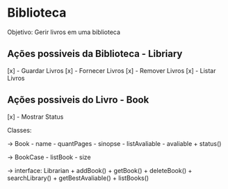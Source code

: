 # Biblioteca
Objetivo: Gerir livros em uma biblioteca

## Ações possiveis da Biblioteca - Libriary
[x] - Guardar Livros
[x] - Fornecer Livros
[x] - Remover Livros
[x] - Listar Livros

## Ações possiveis do Livro - Book
[x] - Mostrar Status

Classes:

-> Book
    - name
    - quantPages
    - sinopse
    - listAvaliable
    - avaliable
    + status()

-> BookCase
    - listBook<Book>
    - size

-> interface: Librarian
    + addBook()
    + getBook()
    + deleteBook()
    + searchLibrary()
    + getBestAvaliable()
    + listBooks()


